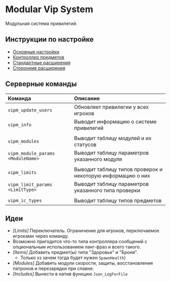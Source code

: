# Modular Vip System

Модульная система привилегий.

## Инструкции по настройке

- [Основные настройки](readme/configs.md)
- [Контроллер предметов](readme/items.md)
- [Стандартные расширения](readme/default-extensions.md)
- [Сторонние расширения](readme/thirdparty-extensions.md)

## Серверные команды

|Команда                            |Описание
|:---                               |:---
|`vipm_update_users`                |Обновляет привилегии у всех игроков
|`vipm_info`                        |Выводит информацию о системе привилегий
||
|`vipm_modules`                     |Выводит таблицу модулей и их статусов
|`vipm_module_params <ModuleName>`  |Выводит таблицу параметров указанного модуля
||
|`vipm_limits`                      |Выводит таблицу типов проверок и некоторую информацию о них
|`vipm_limit_params <LimitType>`    |Выводит таблицу параметров указанного типа проверки
||
|`vipm_ic_types`                    |Выводит таблицу типов предметов

## Идеи

- _\[Limits\]_ Переключатель. Ограничение для игроков, перключаемое игроками через команду.
- Возможно пригодится что-то типа контроллера сообщений с опциональным использованием ланг-фраз и всего такого.
- _\[Items\]_ Добавить предмет(ы) типа "Здоровье" и "Броня".
  - Только хз зачем тогда будет нужен `SpawnHealth`)
- _\[Modules\]_ Добавить модули скорости, защиты, восстановления патронов и перезарядки при спавне.
- _\[Includes\]_ Вынести в натив функцию `Json_LogForFile`